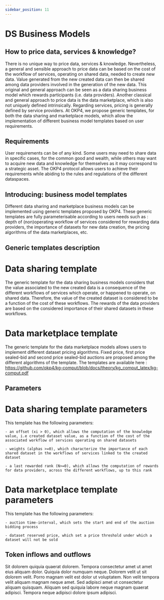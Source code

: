 ```yaml
---
sidebar_position: 11
---
```


# DS Business Models

## How to price data, services & knowledge?

There is no unique way to price data, services & knowledge.  Nevertheless, a general and sensible approach to price data can be based on the cost of the workflow of services, operating on shared data, needed to create new data.  Value generated from the new created data can then be shared among data providers involved in the generation of the new data.  This original and general approach can be seen as a data sharing business model which rewards participants (i.e. data providers).  Another classical and general approach to price data is the data marketplace, which is also not uniquely defined intrinsically.  Regarding services, pricing is generally defined by service providers.  At OKP4, we propose generic templates, for both the data sharing and marketplace models, which allow the implementation of different business model templates based on user requirements.

## Requirements

User requirements can be of any kind.  Some users may need to share data in specific cases, for the common good and wealth, while others may want to acquire new data and knowledge for themselves as it may correspond to a strategic asset.  The OKP4 protocol allows users to achieve their requirements while abiding to the rules and regulations of the different dataspaces. 

## Introducing: business model templates

Different data sharing and marketplace business models can be implemented using generic templates proposed by OKP4.  These generic templates are fully parameterisable according to users needs such as : depth of (non)operating workflow of services considered for rewarding data providers, the importance of datasets for new data creation, the pricing algorithms of the data marketplaces, etc.

## Generic templates description

# Data sharing template

The generic template for the data sharing business models considers that the value associated to the new created data is a consequence of the different workflows of services which operate, or happened to operate, on shared data.  Therefore, the value of the created dataset is considered to be a function of the cost of these workflows.  The rewards of the data providers are based on the considered importance of their shared datasets in these workflows. 

# Data marketplace template
The generic template for the data marketplace models allows users to implement different dataset pricing algorithms.  Fixed price, first price sealed-bid and second price sealed-bid auctions are proposed among the different algorithms of the template.
The templates are available here : https://github.com/okp4/kg-comput/blob/docs/theory/kg_comput_latex/kg-comput.pdf

## Parameters

# Data sharing template parameters

This template has the following parameters:

    - an offset (xi > 0), which allows the computation of the knowledge value, i.e created dataset value, as a function of the cost of the associated workflow of services operating on shared datasets
    
    - weights (alphas >=0), which characterize the importance of each shared dataset in the workflows of services linked to the created dataset 
    
    - a last rewarded rank (N>=0), which allows the computation of rewards for data providers, across the different workflows, up to this rank

# Data marketplace template parameters

This template has the following parameters:

    - auction time-interval, which sets the start and end of the auction bidding process
    
    - dataset reserved price, which set a price threshold under which a dataset will not be sold
    
## Token inflows and outflows

Sit dolorem quiquia quaerat dolorem. Tempora consectetur amet ut amet eius aliquam dolor. Quiquia dolor numquam neque. Dolorem velit ut sit dolorem velit. Porro magnam velit est dolor ut voluptatem. Non velit tempora velit aliquam magnam neque amet. Sed adipisci amet ut consectetur aliquam quisquam. Aliquam sed quiquia labore neque magnam quaerat adipisci. Tempora neque adipisci dolore ipsum adipisci.
